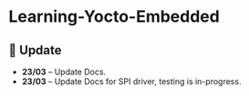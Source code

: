 # Learning-Yocto-Embedded

## 📅 Update  
- **23/03** – Update Docs.
- **23/03** – Update Docs for SPI driver, testing is in-progress.
